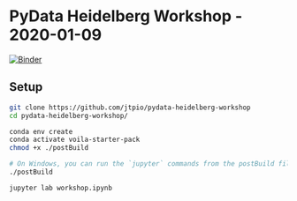# PyData Heidelberg Workshop - 2020-01-09

[![Binder](https://mybinder.org/badge_logo.svg)](https://mybinder.org/v2/gist/jtpio/pydata-heidelberg-workshop/master)

## Setup

```bash
git clone https://github.com/jtpio/pydata-heidelberg-workshop
cd pydata-heidelberg-workshop/

conda env create
conda activate voila-starter-pack
chmod +x ./postBuild

# On Windows, you can run the `jupyter` commands from the postBuild file manually
./postBuild

jupyter lab workshop.ipynb
```
